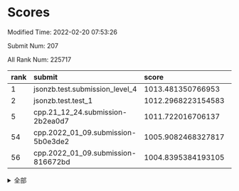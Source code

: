 # Scores

Modified Time: 2022-02-20 07:53:26

Submit Num: 207

All Rank Num: 225717

| rank |               submit               |       score        |       sigma        | pk_num |
| :--- | :--------------------------------- | :----------------- | :----------------- | :----- |
| 1    | jsonzb.test.submission_level_4     | 1013.481350766953  | 0.8049010163822201 | 4355   |
| 2    | jsonzb.test.test_1                 | 1012.2968223154583 | 0.7819708819542445 | 4361   |
| 5    | cpp.21_12_24.submission-2b2ea0d7   | 1011.722016706137  | 0.7995523523612272 | 4362   |
| 54   | cpp.2022_01_09.submission-5b0e3de2 | 1005.9082468327817 | 0.7193858262097457 | 4365   |
| 56   | cpp.2022_01_09.submission-816672bd | 1004.8395384193105 | 0.7116220764444838 | 4358   |


<details>
<summary>全部</summary>

| rank |                 submit                 |       score        |       sigma        | pk_num |
| :--- | :------------------------------------- | :----------------- | :----------------- | :----- |
| 1    | jsonzb.test.submission_level_4         | 1013.481350766953  | 0.8049010163822201 | 4355   |
| 2    | jsonzb.test.test_1                     | 1012.2968223154583 | 0.7819708819542445 | 4361   |
| 3    | gobigger.level_3.submission_level_3_7  | 1011.9500369255798 | 0.7762428304011461 | 4362   |
| 4    | gobigger.level_3.submission_level_3_49 | 1011.895792897     | 0.7571538943056171 | 4366   |
| 5    | cpp.21_12_24.submission-2b2ea0d7       | 1011.722016706137  | 0.7995523523612272 | 4362   |
| 6    | gobigger.level_3.submission_level_3_36 | 1011.4953661487641 | 0.7510515551252578 | 4361   |
| 7    | gobigger.level_3.submission_level_3_33 | 1011.4735837544943 | 0.766260241914975  | 4363   |
| 8    | gobigger.level_3.submission_level_3_22 | 1010.9817649586562 | 0.7420841646644428 | 4369   |
| 9    | gobigger.level_3.submission_level_3_10 | 1010.9053149535971 | 0.7517847388590245 | 4361   |
| 10   | gobigger.level_3.submission_level_3_1  | 1010.8157866312488 | 0.7613853630517847 | 4357   |
| 11   | gobigger.level_3.submission_level_3_2  | 1010.673610027687  | 0.7740481100461024 | 4362   |
| 12   | gobigger.level_3.submission_level_3_42 | 1010.6219604388721 | 0.7672092904456177 | 4365   |
| 13   | gobigger.level_3.submission_level_3_8  | 1010.5797346032075 | 0.7711228926991498 | 4359   |
| 14   | gobigger.level_3.submission_level_3_47 | 1010.5181732099763 | 0.7804047451927811 | 4360   |
| 15   | gobigger.level_3.submission_level_3_38 | 1010.3954737227965 | 0.7495931270567014 | 4368   |
| 16   | gobigger.level_3.submission_level_3_3  | 1010.3935370633836 | 0.7606068980509212 | 4365   |
| 17   | gobigger.level_3.submission_level_3_41 | 1010.37438319079   | 0.7490040451043493 | 4363   |
| 18   | gobigger.level_3.submission_level_3_16 | 1010.3235174620061 | 0.7581918981952026 | 4364   |
| 19   | gobigger.level_3.submission_level_3_48 | 1010.3163360280369 | 0.7525996369068926 | 4360   |
| 20   | gobigger.level_3.submission_level_3_39 | 1010.3052747278319 | 0.7824937275633268 | 4362   |
| 21   | gobigger.level_3.submission_level_3_12 | 1010.2063975672772 | 0.772088950609185  | 4357   |
| 22   | gobigger.level_3.submission_level_3_44 | 1010.188862913987  | 0.7609594938748501 | 4361   |
| 23   | gobigger.level_3.submission_level_3_35 | 1010.1238297172126 | 0.7515562645916447 | 4362   |
| 24   | gobigger.level_3.submission_level_3_37 | 1010.0931986379682 | 0.7678155974116586 | 4358   |
| 25   | gobigger.level_3.submission_level_3_0  | 1010.048591997149  | 0.7616156624017693 | 4361   |
| 26   | gobigger.level_3.submission_level_3_31 | 1010.0470484780823 | 0.7555154758245956 | 4368   |
| 27   | gobigger.level_3.submission_level_3_25 | 1010.0301938494638 | 0.7401998726389849 | 4366   |
| 28   | gobigger.level_3.submission_level_3_23 | 1009.9412904910471 | 0.7607434464865517 | 4362   |
| 29   | gobigger.level_3.submission_level_3_27 | 1009.9213193821204 | 0.7519868111181108 | 4363   |
| 30   | gobigger.level_3.submission_level_3_6  | 1009.8929104415281 | 0.766145511092878  | 4362   |
| 31   | gobigger.level_3.submission_level_3_4  | 1009.8223988969777 | 0.7617474672537947 | 4358   |
| 32   | gobigger.level_3.submission_level_3_32 | 1009.8011171522245 | 0.7538955894931295 | 4366   |
| 33   | gobigger.level_3.submission_level_3_5  | 1009.6946476405676 | 0.7495790430592737 | 4364   |
| 34   | gobigger.level_3.submission_level_3_14 | 1009.6514299602744 | 0.7649325333491511 | 4364   |
| 35   | gobigger.level_3.submission_level_3_26 | 1009.6115236577111 | 0.7538905196453907 | 4365   |
| 36   | gobigger.level_3.submission_level_3_11 | 1009.5620085186858 | 0.7477194578452642 | 4364   |
| 37   | gobigger.level_3.submission_level_3_30 | 1009.5613671822292 | 0.7480779165427781 | 4359   |
| 38   | gobigger.level_3.submission_level_3_24 | 1009.5496934444338 | 0.7872939154857932 | 4358   |
| 39   | gobigger.level_3.submission_level_3_17 | 1009.4525188719231 | 0.755430097501889  | 4365   |
| 40   | gobigger.level_3.submission_level_3_29 | 1009.4450348438544 | 0.7421910387786643 | 4365   |
| 41   | gobigger.level_3.submission_level_3_19 | 1009.3313784953643 | 0.7620637185600176 | 4362   |
| 42   | gobigger.level_3.submission_level_3_15 | 1009.2337274583689 | 0.745651842066518  | 4359   |
| 43   | gobigger.level_3.submission_level_3_46 | 1009.2129231555933 | 0.7581638368746096 | 4363   |
| 44   | gobigger.level_3.submission_level_3_9  | 1009.1382557171992 | 0.7463032206556034 | 4361   |
| 45   | gobigger.level_3.submission_level_3_28 | 1009.1132377633509 | 0.760053224184845  | 4350   |
| 46   | gobigger.level_3.submission_level_3_18 | 1009.0661384609843 | 0.7612383942410288 | 4362   |
| 47   | gobigger.level_3.submission_level_3_13 | 1009.0428278460365 | 0.7365046709305116 | 4360   |
| 48   | gobigger.level_3.submission_level_3_40 | 1009.023015529124  | 0.7533410772208282 | 4363   |
| 49   | gobigger.level_3.submission_level_3_34 | 1008.9832102749028 | 0.7578163233480275 | 4364   |
| 50   | gobigger.level_3.submission_level_3_21 | 1008.6735083974883 | 0.7545326091222834 | 4363   |
| 51   | gobigger.level_3.submission_level_3_45 | 1008.5803017014146 | 0.7510891562915818 | 4369   |
| 52   | gobigger.level_3.submission_level_3_43 | 1007.8197112223869 | 0.7351796947642536 | 4361   |
| 53   | gobigger.level_3.submission_level_3_20 | 1007.4459810182274 | 0.741898413980456  | 4359   |
| 54   | cpp.2022_01_09.submission-5b0e3de2     | 1005.9082468327817 | 0.7193858262097457 | 4365   |
| 55   | gobigger.level_1.submission_level_1_47 | 1005.0092883585043 | 0.7369691099550548 | 4365   |
| 56   | cpp.2022_01_09.submission-816672bd     | 1004.8395384193105 | 0.7116220764444838 | 4358   |
| 57   | gobigger.level_1.submission_level_1_14 | 1004.7077789767869 | 0.7230669736503503 | 4359   |
| 58   | gobigger.level_1.submission_level_1_29 | 1004.5824055028464 | 0.7186689831768395 | 4358   |
| 59   | gobigger.level_1.submission_level_1_43 | 1004.5367136194445 | 0.7124222525313363 | 4366   |
| 60   | gobigger.level_1.submission_level_1_15 | 1004.3132791869969 | 0.7068598923583966 | 4363   |
| 61   | gobigger.level_1.submission_level_1_35 | 1004.2637010173889 | 0.7281549813819048 | 4361   |
| 62   | gobigger.level_1.submission_level_1_4  | 1004.1285803283347 | 0.7258660677951855 | 4358   |
| 63   | gobigger.level_1.submission_level_1_45 | 1004.0220767917878 | 0.7190357245586226 | 4363   |
| 64   | gobigger.level_1.submission_level_1_8  | 1003.9931320572323 | 0.727833516886979  | 4367   |
| 65   | gobigger.level_1.submission_level_1_44 | 1003.8638722657541 | 0.72010470784797   | 4358   |
| 66   | gobigger.level_1.submission_level_1_36 | 1003.7918818192725 | 0.7053791087662717 | 4354   |
| 67   | gobigger.level_1.submission_level_1_34 | 1003.7265634250982 | 0.7191562122537936 | 4365   |
| 68   | gobigger.level_1.submission_level_1_1  | 1003.667455751904  | 0.717839777424952  | 4360   |
| 69   | gobigger.level_1.submission_level_1_2  | 1003.6449145074995 | 0.7148932064800471 | 4364   |
| 70   | gobigger.level_1.submission_level_1_6  | 1003.6188145117859 | 0.7118754591206745 | 4361   |
| 71   | gobigger.level_1.submission_level_1_48 | 1003.6169229651952 | 0.7125969979949385 | 4358   |
| 72   | gobigger.level_1.submission_level_1_5  | 1003.565911678785  | 0.7036264348657559 | 4367   |
| 73   | gobigger.level_1.submission_level_1_38 | 1003.5642841803447 | 0.7120337255263259 | 4364   |
| 74   | gobigger.level_1.submission_level_1_32 | 1003.5417984625905 | 0.7149686850353237 | 4358   |
| 75   | gobigger.level_1.submission_level_1_11 | 1003.523330425524  | 0.7157346926978823 | 4365   |
| 76   | gobigger.level_1.submission_level_1_42 | 1003.4750235067256 | 0.7151211324767444 | 4362   |
| 77   | gobigger.level_1.submission_level_1_23 | 1003.4594291856197 | 0.7266950734603707 | 4358   |
| 78   | gobigger.level_1.submission_level_1_25 | 1003.440874407864  | 0.7105607296155496 | 4365   |
| 79   | gobigger.level_1.submission_level_1_17 | 1003.3319736188126 | 0.7145514031060981 | 4356   |
| 80   | gobigger.level_1.submission_level_1_9  | 1003.3079266470164 | 0.726900094740578  | 4361   |
| 81   | gobigger.level_1.submission_level_1_21 | 1003.2765862984674 | 0.7150816183089329 | 4365   |
| 82   | gobigger.level_1.submission_level_1_13 | 1003.1925149844994 | 0.7207512667920913 | 4363   |
| 83   | gobigger.level_1.submission_level_1_22 | 1003.1923588268525 | 0.7069015194918697 | 4357   |
| 84   | gobigger.level_1.submission_level_1_33 | 1003.1861791984537 | 0.7255384676795761 | 4361   |
| 85   | gobigger.level_1.submission_level_1_12 | 1002.9894560686588 | 0.7179711943904377 | 4355   |
| 86   | gobigger.level_1.submission_level_1_31 | 1002.9775916921626 | 0.7207682853223326 | 4361   |
| 87   | gobigger.level_1.submission_level_1_41 | 1002.9513165623332 | 0.7208448371354181 | 4358   |
| 88   | gobigger.level_1.submission_level_1_0  | 1002.9475144245351 | 0.7193044436668582 | 4360   |
| 89   | gobigger.level_1.submission_level_1_40 | 1002.9439342533617 | 0.7100400690376186 | 4362   |
| 90   | gobigger.level_1.submission_level_1_7  | 1002.932367064272  | 0.7136316645180992 | 4362   |
| 91   | gobigger.level_1.submission_level_1_19 | 1002.755005687883  | 0.727823631678804  | 4362   |
| 92   | gobigger.level_1.submission_level_1_26 | 1002.7023696526519 | 0.7224457548930197 | 4361   |
| 93   | gobigger.level_1.submission_level_1_28 | 1002.4826322122539 | 0.7098519414224833 | 4360   |
| 94   | gobigger.level_1.submission_level_1_16 | 1002.4369470792868 | 0.7126377393211316 | 4358   |
| 95   | gobigger.level_1.submission_level_1_46 | 1002.4193449831598 | 0.7047576407413155 | 4358   |
| 96   | gobigger.level_1.submission_level_1_27 | 1002.4156327093409 | 0.7167891889853845 | 4359   |
| 97   | gobigger.level_1.submission_level_1_30 | 1002.3503961320785 | 0.7120841505275032 | 4359   |
| 98   | gobigger.level_1.submission_level_1_18 | 1002.2044303691908 | 0.7077778328214382 | 4357   |
| 99   | gobigger.level_1.submission_level_1_49 | 1002.1314808791433 | 0.7190098060095422 | 4365   |
| 100  | gobigger.level_1.submission_level_1_20 | 1002.0944234357585 | 0.7162049070944392 | 4362   |
| 101  | gobigger.level_1.submission_level_1_39 | 1002.091732134965  | 0.7118895267237648 | 4357   |
| 102  | gobigger.level_1.submission_level_1_3  | 1002.0561280876426 | 0.7168002550317891 | 4364   |
| 103  | gobigger.level_1.submission_level_1_10 | 1002.0461733017612 | 0.7236518254851384 | 4362   |
| 104  | gobigger.level_1.submission_level_1_24 | 1001.974651220439  | 0.7114753537239439 | 4362   |
| 105  | gobigger.level_1.submission_level_1_37 | 1001.4421462060965 | 0.701318200951974  | 4363   |
| 106  | gobigger.random.submission_random_24   | 997.7582724361481  | 0.701547569611859  | 4364   |
| 107  | gobigger.random.submission_random_21   | 997.1861137403127  | 0.7010534494326863 | 4360   |
| 108  | gobigger.random.submission_random_33   | 997.1330339559903  | 0.7035658114376225 | 4362   |
| 109  | gobigger.random.submission_random_29   | 997.0794227746863  | 0.7112060441631654 | 4367   |
| 110  | gobigger.random.submission_random_42   | 996.7918227697953  | 0.7078198426325345 | 4368   |
| 111  | gobigger.random.submission_random_25   | 996.7593991522066  | 0.7100428494654987 | 4363   |
| 112  | gobigger.random.submission_random_8    | 996.7563338189369  | 0.7057402278958343 | 4366   |
| 113  | gobigger.random.submission_random_13   | 996.6722937705275  | 0.723095927703175  | 4366   |
| 114  | gobigger.random.submission_random_23   | 996.6669962116124  | 0.710460778858294  | 4363   |
| 115  | gobigger.random.submission_random_19   | 996.653532692965   | 0.7149408716769785 | 4365   |
| 116  | gobigger.random.submission_random_10   | 996.5427332755346  | 0.7244322631674692 | 4365   |
| 117  | gobigger.random.submission_random_32   | 996.5231970446589  | 0.7047502313039329 | 4363   |
| 118  | gobigger.random.submission_random_17   | 996.507057285636   | 0.6975150605006977 | 4364   |
| 119  | gobigger.random.submission_random_46   | 996.4789308536427  | 0.7096621561066558 | 4362   |
| 120  | gobigger.random.submission_random_43   | 996.4204135608793  | 0.7131971833149432 | 4360   |
| 121  | gobigger.random.submission_random_35   | 996.411577704744   | 0.7180930377267962 | 4363   |
| 122  | gobigger.random.submission_random_9    | 996.3719261523577  | 0.7113358210063325 | 4359   |
| 123  | gobigger.random.submission_random_5    | 996.2990845425362  | 0.7123660593931387 | 4365   |
| 124  | gobigger.random.submission_random_37   | 996.2746861819589  | 0.7130237152291147 | 4366   |
| 125  | gobigger.random.submission_random_26   | 996.2360557179487  | 0.7161997990295556 | 4361   |
| 126  | gobigger.random.submission_random_12   | 996.1787716792638  | 0.7204242287880882 | 4365   |
| 127  | gobigger.random.submission_random_0    | 996.1767500940019  | 0.7027317646810433 | 4369   |
| 128  | gobigger.random.submission_random_38   | 996.1150386610407  | 0.7159843246986733 | 4356   |
| 129  | gobigger.random.submission_random_30   | 996.1025756486797  | 0.7143148853216578 | 4358   |
| 130  | gobigger.random.submission_random_18   | 996.0590857517894  | 0.7140420960566998 | 4363   |
| 131  | gobigger.random.submission_random_4    | 996.0128181791301  | 0.7120321449435388 | 4364   |
| 132  | gobigger.random.submission_random_7    | 996.002821889264   | 0.7111737100114265 | 4360   |
| 133  | gobigger.random.submission_random_6    | 995.98297696555    | 0.7095285957830761 | 4362   |
| 134  | gobigger.random.submission_random_49   | 995.9669268727412  | 0.7146324089577327 | 4363   |
| 135  | gobigger.random.submission_random_28   | 995.960687908585   | 0.7172431357609493 | 4361   |
| 136  | gobigger.random.submission_random_14   | 995.9560843642953  | 0.7039386845173953 | 4364   |
| 137  | gobigger.random.submission_random_1    | 995.9244841504185  | 0.7108516678786188 | 4359   |
| 138  | gobigger.random.submission_random_20   | 995.8987985285543  | 0.7013535788395603 | 4360   |
| 139  | gobigger.random.submission_random_36   | 995.8953697170593  | 0.7043720123323154 | 4361   |
| 140  | gobigger.random.submission_random_2    | 995.808595069854   | 0.7139149456048831 | 4362   |
| 141  | gobigger.random.submission_random_47   | 995.7904269996108  | 0.7173342153672246 | 4361   |
| 142  | gobigger.random.submission_random_15   | 995.7472843542281  | 0.7015762882860953 | 4362   |
| 143  | gobigger.random.submission_random_44   | 995.7436154150555  | 0.6993346733577552 | 4362   |
| 144  | gobigger.random.submission_random_40   | 995.6224595120744  | 0.7145747604169281 | 4360   |
| 145  | gobigger.random.submission_random_39   | 995.6007676863454  | 0.7095569746509568 | 4354   |
| 146  | gobigger.random.submission_random_31   | 995.5889838946314  | 0.6977073233092549 | 4360   |
| 147  | gobigger.random.submission_random_48   | 995.5179153804038  | 0.717823140163277  | 4357   |
| 148  | gobigger.random.submission_random_22   | 995.4869537080082  | 0.718901235145598  | 4364   |
| 149  | gobigger.random.submission_random_34   | 995.4549078547371  | 0.7081256526053731 | 4357   |
| 150  | gobigger.random.submission_random_41   | 995.441290557696   | 0.7074964574321209 | 4359   |
| 151  | gobigger.random.submission_random_45   | 995.3204446949425  | 0.7245548629028823 | 4363   |
| 152  | gobigger.random.submission_random_11   | 995.172597434799   | 0.7397609674626752 | 4362   |
| 153  | gobigger.random.submission_random_16   | 994.9840296983089  | 0.7234433308756197 | 4366   |
| 154  | gobigger.random.submission_random_27   | 994.9012416721297  | 0.7076334300707924 | 4361   |
| 155  | gobigger.random.submission_random_3    | 994.8089726879764  | 0.7090748688071049 | 4364   |
| 156  | gobigger.level_2.submission_level_2_11 | 993.9176096054945  | 0.7266830221373138 | 4357   |
| 157  | gobigger.level_2.submission_level_2_30 | 993.8136391471895  | 0.7365378330367507 | 4358   |
| 158  | gobigger.level_2.submission_level_2_13 | 993.6843773348427  | 0.7391934287739103 | 4358   |
| 159  | gobigger.level_2.submission_level_2_23 | 993.3993494066192  | 0.7191901207252078 | 4361   |
| 160  | gobigger.level_2.submission_level_2_46 | 993.3200590078018  | 0.7517711065149077 | 4366   |
| 161  | gobigger.level_2.submission_level_2_33 | 993.006556630092   | 0.7272062099389633 | 4367   |
| 162  | gobigger.level_2.submission_level_2_26 | 992.9347169488489  | 0.7480618036048903 | 4360   |
| 163  | gobigger.level_2.submission_level_2_34 | 992.9298984521977  | 0.727988498865866  | 4362   |
| 164  | gobigger.level_2.submission_level_2_47 | 992.9037712231353  | 0.7294177981661693 | 4360   |
| 165  | gobigger.level_2.submission_level_2_10 | 992.84151462896    | 0.7418453929477127 | 4364   |
| 166  | gobigger.level_2.submission_level_2_38 | 992.8282346388115  | 0.744796933039873  | 4357   |
| 167  | gobigger.level_2.submission_level_2_1  | 992.7252400346601  | 0.7468227489731359 | 4362   |
| 168  | gobigger.level_2.submission_level_2_15 | 992.6966828562926  | 0.7434520264309009 | 4360   |
| 169  | gobigger.level_2.submission_level_2_28 | 992.6201487867879  | 0.7315766981807476 | 4357   |
| 170  | gobigger.level_2.submission_level_2_20 | 992.5580920413963  | 0.7506807648980351 | 4363   |
| 171  | gobigger.level_2.submission_level_2_6  | 992.5496716855172  | 0.7376726433412377 | 4364   |
| 172  | gobigger.level_2.submission_level_2_4  | 992.5012122041466  | 0.7378494804388775 | 4361   |
| 173  | gobigger.level_2.submission_level_2_29 | 992.4433739184258  | 0.7312203984473395 | 4356   |
| 174  | gobigger.level_2.submission_level_2_18 | 992.3477250377534  | 0.7398763965978181 | 4361   |
| 175  | gobigger.level_2.submission_level_2_17 | 992.243062522304   | 0.754450406781403  | 4358   |
| 176  | gobigger.level_2.submission_level_2_14 | 992.0905695991686  | 0.7604712873516776 | 4363   |
| 177  | gobigger.level_2.submission_level_2_22 | 992.041406733889   | 0.737542885089627  | 4359   |
| 178  | gobigger.level_2.submission_level_2_9  | 992.0215670909816  | 0.745676721669803  | 4359   |
| 179  | gobigger.level_2.submission_level_2_16 | 991.9983888197528  | 0.7506684816440575 | 4362   |
| 180  | gobigger.level_2.submission_level_2_2  | 991.9886883164438  | 0.7368140925065795 | 4363   |
| 181  | gobigger.level_2.submission_level_2_42 | 991.9520606383333  | 0.7329293808366447 | 4369   |
| 182  | gobigger.level_2.submission_level_2_0  | 991.9346643070802  | 0.743811167181439  | 4363   |
| 183  | gobigger.level_2.submission_level_2_31 | 991.928637873153   | 0.7347675990105456 | 4359   |
| 184  | gobigger.level_2.submission_level_2_48 | 991.8215722802187  | 0.7603091366770858 | 4359   |
| 185  | gobigger.level_2.submission_level_2_19 | 991.7605702338068  | 0.7564220442032135 | 4362   |
| 186  | gobigger.level_2.submission_level_2_32 | 991.6980009609877  | 0.7500460687937751 | 4367   |
| 187  | gobigger.level_2.submission_level_2_36 | 991.6509613140705  | 0.7484235728246452 | 4365   |
| 188  | gobigger.level_2.submission_level_2_7  | 991.6084165302242  | 0.761047684632266  | 4363   |
| 189  | gobigger.level_2.submission_level_2_24 | 991.6057202750551  | 0.7366981576979507 | 4360   |
| 190  | gobigger.level_2.submission_level_2_49 | 991.5729337390721  | 0.7655487486266778 | 4361   |
| 191  | gobigger.level_2.submission_level_2_27 | 991.5590565286442  | 0.7502061221199019 | 4360   |
| 192  | gobigger.level_2.submission_level_2_3  | 991.5575638906932  | 0.7498092971126953 | 4360   |
| 193  | gobigger.level_2.submission_level_2_5  | 991.4955086992625  | 0.7720496972147609 | 4361   |
| 194  | gobigger.level_2.submission_level_2_35 | 991.391621777237   | 0.7449716987838186 | 4367   |
| 195  | gobigger.level_2.submission_level_2_37 | 991.3761414823874  | 0.7363740902385634 | 4362   |
| 196  | gobigger.level_2.submission_level_2_40 | 991.2494376432072  | 0.7466270403667106 | 4358   |
| 197  | gobigger.level_2.submission_level_2_43 | 991.1776154536964  | 0.7485386062060893 | 4356   |
| 198  | gobigger.level_2.submission_level_2_25 | 991.1081264611362  | 0.7556980528119899 | 4363   |
| 199  | gobigger.level_2.submission_level_2_12 | 991.1038438233426  | 0.7763980591771695 | 4359   |
| 200  | gobigger.level_2.submission_level_2_44 | 990.8616424045022  | 0.7706333672366502 | 4361   |
| 201  | gobigger.level_2.submission_level_2_39 | 990.8610546350757  | 0.7754726399519257 | 4365   |
| 202  | gobigger.level_2.submission_level_2_21 | 990.7718230230527  | 0.762336944193422  | 4364   |
| 203  | gobigger.level_2.submission_level_2_41 | 990.6247153763973  | 0.7722552536738557 | 4362   |
| 204  | gobigger.level_2.submission_level_2_8  | 990.4451373985368  | 0.7576709613466343 | 4364   |
| 205  | gobigger.level_2.submission_level_2_45 | 989.7930533471506  | 0.7820771720368879 | 4362   |
| 206  | gobigger.none.submission_none_1        | 978.711373723194   | 1.2472475482073884 | 4364   |
| 207  | gobigger.none.submission_none_0        | 977.5718466237266  | 1.3192324449011597 | 4365   |

</details>